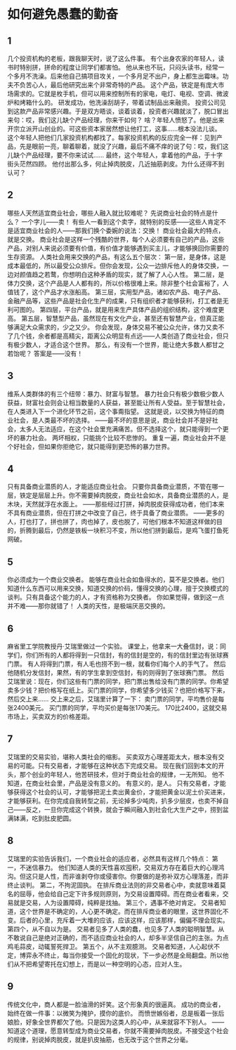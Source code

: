 # 如何避免愚蠢的勤奋

## 1

几个投资机构的老板，跟我聊天时，说了这么件事。 
有个出身农家的年轻人，读书时特别拼，拼命的程度让同学们都害怕。
他从来也不玩，只闷头读书，经常一个多月不洗澡。后来他自己搞项目攻关，一个多月足不出户，身上都生出霉味。功夫不负苦心人，最后他研究出来个非常奇特的产品。
这个产品，铁定是有庞大市场需求的。它就是枚手机，但可以用来控制所有的家电，电灯、电视、空调、微波炉和烤箱什么的。
研发成功，他洗澡刮胡子，带着试制品出来融资。
投资公司见到这款产品非常感兴趣。于是双方晤谈，谈着谈着，投资者兴趣就淡了，脱口冒出来句：哎，我们这儿缺个产品经理，你来干如何？ 
啥？年轻人愤怒了。他是出来开宗立派开山创业的。可这些资本家居然想让他打工，这事……根本没法儿谈。
这个年轻人把他们几家投资机构都找了。每家投资机构的反应完全一样：见到产品，先是眼前一亮，聊着聊着，就没了兴趣，最后不痛不痒的说了句：哎，我们这儿缺个产品经理，要不你来试试…… 
最终，这个年轻人，拿着他的产品，于十字街头茫然四顾。
他付出那么多，何止掉肉脱皮，几近抽筋剥皮。为什么还得不到认可？

## 2

哪些人天然适宜商业社会，哪些人融入就比较难呢？ 
先说商业社会的特点是什么？
一个字儿——卖！
有些人一看到这个卖字，就特别的反感——这些人肯定不是适宜商业社会的人——那我们换个委婉的说法：交换！ 
商业社会最大的特点，就是交换。 
商业社会是这样一个残酷的世界，每个人必须要有自己的产品，这些产品，对别人来说必须要有价值，有价值才能够遇到买主儿，才能够换回你需要的生存资源。
人类社会用来交换的产品，有这么五个层次： 
第一层，是身体，这是成本最低的，所以最受公众排斥。但你会发现，公众一边排斥他人的身体交换，一边对颜值趋之若鹜，你想明白这种矛盾的现实，就了解了人心人性。
第二层，是体力交换，这个产品是人人都有的，所以价格很难上来。除非整个社会富裕了，人值钱了，这个产品才水涨船高。
第三层，实用型产品，诸如农产品、电子产品、金融产品等，这些产品是社会化生产的成果，只有组织者才能够获利，打工者是无利可图的。 
第四层，平台产品，就是用来生产具体产品的组织结构，这个难度更高。 
第五层，智慧型产品，虽然现在有文化产业，甚至还有智慧产业，但真正能够满足大众需求的，少之又少。
你会发现，身体交易不被公众允许，体力又卖不了几个钱，余者都是高精尖，距离公众明显有点远——人类创造了商业社会，但只有极少数人，才适合这个世界。
那么，有没有一个世界，能让绝大多数人都甘之若饴呢？
答案是——没有！

## 3

维系人类群体的有三个纽带：暴力、财富与智慧。
暴力社会只有极少数极少数人获益，财富社会则会让相当数量的人获益，甚至能让所有人受益。至于智慧社会，在人类进入下一个进化环节之前，这个事甭指望。 
这就是说，以交换为特征的商业社会，是人类最不坏的选择。
——最不坏的意思是说，商业社会并不是好社会，太多人无法适应，在这个社会里充满痛苦。但不选择这个，就只能得到一个更坏的暴力社会。
两坏相权，只能挑个比较不悲惨的。
重复一遍，商业社会并不是个好社会，但如果你拒绝它，就只能得到更恐怖的暴力世界。 

## 4

只有具备商业潜质的人，才能适应商业社会。
只要你具备商业潜质，不管在哪一层，铁定是层层上升。你不需要掉肉脱皮，商业社会如水，具备商业潜质的人，是木块，天然就浮在水面上。
——那些经过打拼，掉肉脱皮获得成功者，他们本来不具有商业潜质，但在打拼之中改变了自己，终于具备了商业潜质。
——更多的人，打也打了，拼也拼了，肉也掉了，皮也脱了，可他们根本不知道这样做的目的，折腾到最后，仍然是铁板一块积习不变，所以他们拼到最后，是鸡飞蛋打鱼死网破。

## 5

你必须成为一个商业交换者。
能够在商业社会如鱼得水的，莫不是交换者。他们知道什么东西可以用来交换，知道交换的价码，懂得交换的心理，擅于交换模式的谈判。只有具备这个能力的人，才有资格称为交换者。
你如果觉得，做到这一点并不难——那你就错了！
人类的天性，是极端厌恶交换的。

## 6

麻省里工学院教授丹·艾瑞里做过一个实验。
课堂上，他拿来一大叠信封，说：同学们，你们所有的人都将得到一只信封，有的信封是空的，有的信封里边有张球赛门票。
有人将得到门票，有人毛也捞不到一根，就看你们每个人的手气了。
然后他随机分发信封，果然，有的学生拿到空信封，有的则得到了张球赛门票。 
然后艾瑞里说：现在，你们这些有门票的同学，把门票出售给没有门票的同学。你希望卖多少钱？把价格写在纸上。买门票的同学，你希望多少钱买？也把价格写下来，然后交上来……
交上来之后，艾瑞里计算了一下： 
卖门票的同学，平均售价是每张2400美元。 
买门票的同学，平均买价是每张170美元。
170比2400，这就交易市场上，买卖双方的价格差距。

## 7

艾瑞里的交易实验，堪称人类社会的缩影。
买卖双方心理差距太大，根本没有交易的可能。只有交易者，才能够在这种状态下完成交易。 
现在我们回到本文的开头，那个创业的年轻人，他苦研技术，但对于商业社会的规律，一无所知。
他不知道，在商业社会里，产品是没有意义的。
有意义的，是人。
只有交易者，才能够获得这个社会的认可，才能够把泥土卖出黄金价，才能把黄金以泥土价买进来，才能够获利。在你完成自我转型之前，无论掉多少吨肉，扒多少层皮，也卖不掉自己——反之，一旦你完成这个转换，就会于瞬间融入到社会化大生产之中，捞到盆满钵满，吃到肚皮肥圆。

## 8

艾瑞里的实验告诉我们，一个商业社会的适应者，必然具有这样几个特点：
第一，不迷信暴力。
他们知道人类的天性喜欢囤积，交易双方存在着巨大的心理鸿沟。但这只是人性，而非谁剥夺你或侵害你。你要做的是弥补双方心理落差，而非终止谈判。 
第二，不拘泥固执。
在排斥商业法则的非交易者心中，卖就意味着莫名的屈辱，他会给自己定下许多规则原则，为交易设置障碍。而在商业者看来，交易就是交易，人为设置障碍，纯粹是找抽。 
第三个，遇事不绝对肯定。
交易者知道，这个世界是不确定的，人心更不确定。而在排斥商业者的眼里，这世界固化不变。后者的心里，充斥着一大堆的应该，应该这样，应该那样，偏偏不理会现实。
第四个，从不自以为是。
交易者见多了人类的蠢，也见多了人类的聪明智慧。从不敢说自己是绝对正确的，而不适应商业社会的人，却多半坚信自己的主张。为点鸡毛蒜皮，动辄誓死捍卫。
第五个，从不主观臆测。
交易者知道，人心起伏不定，博弈永不终止，每当你接受一个固化的现状，下一步必然是全局翻盘。所以他们从不把希望寄托在幻想上，而是以一种空明的心态，应对人生。

## 9

传统文化中，商人都是一脸油滑的奸笑。这个形象真的很逼真。
成功的商业者，始终在做一件事：以微笑为掩护，摸你的底价。
而愤世嫉俗者，总是板着一张后娘脸，好象全世界都欠了他。只是因为这类人的心中，从来就容不下别人。 
——知道这个道理，愿意转型成为商业交易者，你就不需要掉肉脱皮。不接受这个社会的规律，别说掉肉脱皮，就是扒皮抽筋，也无改于这个世界之分毫。